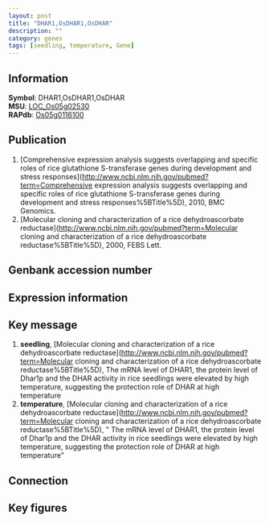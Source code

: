 ```yaml
---
layout: post
title: "DHAR1,OsDHAR1,OsDHAR"
description: ""
category: genes
tags: [seedling, temperature, Gene]
---
```


## Information
__Symbol__: DHAR1,OsDHAR1,OsDHAR  
__MSU__: [LOC_Os05g02530](http://rice.plantbiology.msu.edu/cgi-bin/ORF_infopage.cgi?orf=LOC_Os05g02530)  
__RAPdb__: [Os05g0116100](http://rapdb.dna.affrc.go.jp/viewer/gbrowse_details/irgsp1?name=Os05g0116100)  

## Publication
1. [Comprehensive expression analysis suggests overlapping and specific roles of rice glutathione S-transferase genes during development and stress responses](http://www.ncbi.nlm.nih.gov/pubmed?term=Comprehensive expression analysis suggests overlapping and specific roles of rice glutathione S-transferase genes during development and stress responses%5BTitle%5D), 2010, BMC Genomics.
2. [Molecular cloning and characterization of a rice dehydroascorbate reductase](http://www.ncbi.nlm.nih.gov/pubmed?term=Molecular cloning and characterization of a rice dehydroascorbate reductase%5BTitle%5D), 2000, FEBS Lett.

## Genbank accession number

## Expression information

## Key message
1. __seedling__, [Molecular cloning and characterization of a rice dehydroascorbate reductase](http://www.ncbi.nlm.nih.gov/pubmed?term=Molecular cloning and characterization of a rice dehydroascorbate reductase%5BTitle%5D),  The mRNA level of DHAR1, the protein level of Dhar1p and the DHAR activity in rice seedlings were elevated by high temperature, suggesting the protection role of DHAR at high temperature
2. __temperature__, [Molecular cloning and characterization of a rice dehydroascorbate reductase](http://www.ncbi.nlm.nih.gov/pubmed?term=Molecular cloning and characterization of a rice dehydroascorbate reductase%5BTitle%5D), " The mRNA level of DHAR1, the protein level of Dhar1p and the DHAR activity in rice seedlings were elevated by high temperature, suggesting the protection role of DHAR at high temperature"

## Connection

## Key figures


